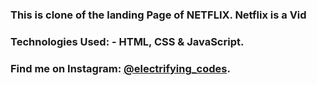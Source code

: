 ### This is clone of the landing Page of NETFLIX. Netflix is a Vid

### Technologies Used: - HTML, CSS & JavaScript.

### Find me on Instagram: [@electrifying_codes][instagram].

[instagram]: https://www.instagram.com/electrifying_codes
